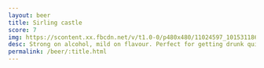 ```yaml
---
layout: beer
title: Sirling castle
score: 7
img: https://scontent.xx.fbcdn.net/v/t1.0-0/p480x480/11024597_10153118627558745_640038091949927094_n.jpg?oh=c9f59914054e2a3938e4a431ac2394f2&oe=588CFC9A
desc: Strong on alcohol, mild on flavour. Perfect for getting drunk quickly
permalink: /beer/:title.html
---
```

